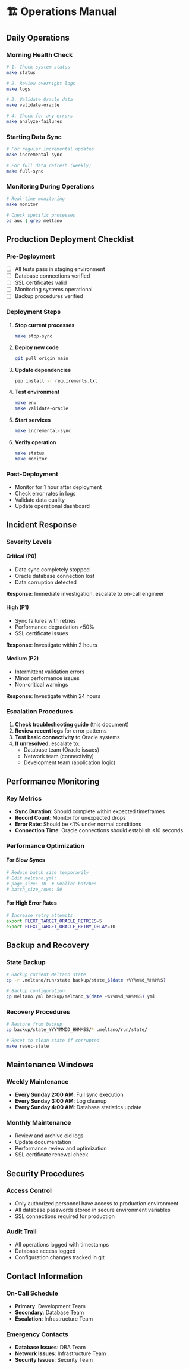 # 🏗️ Operations Manual

## Daily Operations

### Morning Health Check
```bash
# 1. Check system status
make status

# 2. Review overnight logs
make logs

# 3. Validate Oracle data
make validate-oracle

# 4. Check for any errors
make analyze-failures
```

### Starting Data Sync
```bash
# For regular incremental updates
make incremental-sync

# For full data refresh (weekly)
make full-sync
```

### Monitoring During Operations
```bash
# Real-time monitoring
make monitor

# Check specific processes
ps aux | grep meltano
```

## Production Deployment Checklist

### Pre-Deployment
- [ ] All tests pass in staging environment
- [ ] Database connections verified
- [ ] SSL certificates valid
- [ ] Monitoring systems operational
- [ ] Backup procedures verified

### Deployment Steps
1. **Stop current processes**
   ```bash
   make stop-sync
   ```

2. **Deploy new code**
   ```bash
   git pull origin main
   ```

3. **Update dependencies**
   ```bash
   pip install -r requirements.txt
   ```

4. **Test environment**
   ```bash
   make env
   make validate-oracle
   ```

5. **Start services**
   ```bash
   make incremental-sync
   ```

6. **Verify operation**
   ```bash
   make status
   make monitor
   ```

### Post-Deployment
- Monitor for 1 hour after deployment
- Check error rates in logs
- Validate data quality
- Update operational dashboard

## Incident Response

### Severity Levels

#### Critical (P0)
- Data sync completely stopped
- Oracle database connection lost
- Data corruption detected

**Response**: Immediate investigation, escalate to on-call engineer

#### High (P1)
- Sync failures with retries
- Performance degradation >50%
- SSL certificate issues

**Response**: Investigate within 2 hours

#### Medium (P2)
- Intermittent validation errors
- Minor performance issues
- Non-critical warnings

**Response**: Investigate within 24 hours

### Escalation Procedures

1. **Check troubleshooting guide** (this document)
2. **Review recent logs** for error patterns
3. **Test basic connectivity** to Oracle systems
4. **If unresolved**, escalate to:
   - Database team (Oracle issues)
   - Network team (connectivity)
   - Development team (application logic)

## Performance Monitoring

### Key Metrics
- **Sync Duration**: Should complete within expected timeframes
- **Record Count**: Monitor for unexpected drops
- **Error Rate**: Should be <1% under normal conditions
- **Connection Time**: Oracle connections should establish <10 seconds

### Performance Optimization

#### For Slow Syncs
```bash
# Reduce batch size temporarily
# Edit meltano.yml:
# page_size: 10  # Smaller batches
# batch_size_rows: 50
```

#### For High Error Rates
```bash
# Increase retry attempts
export FLEXT_TARGET_ORACLE_RETRIES=5
export FLEXT_TARGET_ORACLE_RETRY_DELAY=10
```

## Backup and Recovery

### State Backup
```bash
# Backup current Meltano state
cp -r .meltano/run/state backup/state_$(date +%Y%m%d_%H%M%S)

# Backup configuration
cp meltano.yml backup/meltano_$(date +%Y%m%d_%H%M%S).yml
```

### Recovery Procedures
```bash
# Restore from backup
cp backup/state_YYYYMMDD_HHMMSS/* .meltano/run/state/

# Reset to clean state if corrupted
make reset-state
```

## Maintenance Windows

### Weekly Maintenance
- **Every Sunday 2:00 AM**: Full sync execution
- **Every Sunday 3:00 AM**: Log cleanup
- **Every Sunday 4:00 AM**: Database statistics update

### Monthly Maintenance
- Review and archive old logs
- Update documentation
- Performance review and optimization
- SSL certificate renewal check

## Security Procedures

### Access Control
- Only authorized personnel have access to production environment
- All database passwords stored in secure environment variables
- SSL connections required for production

### Audit Trail
- All operations logged with timestamps
- Database access logged
- Configuration changes tracked in git

## Contact Information

### On-Call Schedule
- **Primary**: Development Team
- **Secondary**: Database Team
- **Escalation**: Infrastructure Team

### Emergency Contacts
- **Database Issues**: DBA Team
- **Network Issues**: Infrastructure Team
- **Security Issues**: Security Team